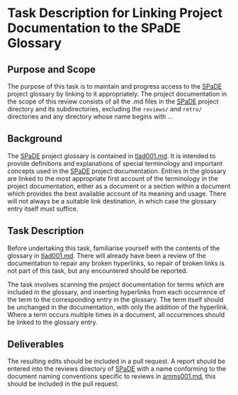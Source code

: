 # Task Description for Linking Project Documentation to the SPaDE Glossary

## Purpose and Scope

The purpose of this task is to maintain and progress access to the [SPaDE](../tlad001.md#spade) project glossary by linking to it appropriately.
The project documentation in the scope of this review consists of all the .md files in the [SPaDE](../tlad001.md#spade) project directory and its subdirectories, excluding the `reviews/` and `retro/` directories and any directory whose name begins with `.`.

## Background

The [SPaDE](../tlad001.md#spade) project glossary is contained in [tlad001.md](../tlad001.md).
It is intended to provide definitions and explanations of special terminology and important concepts used in the [SPaDE](../tlad001.md#spade) project documentation.
Entries in the glossary are linked to the most appropriate first account of the terminology in the project documentation, either as a document or a section within a document which provides the best available account of its meaning and usage.
There will not always be a suitable link destination, in which case the glossary entry itself must suffice.

## Task Description

Before undertaking this task, familiarise yourself with the contents of the glossary in [tlad001.md](../tlad001.md).
There will already have been a review of the documentation to repair any broken hyperlinks, so repair of broken links is not part of this task, but any encountered should be reported.

The task involves scanning the project documentation for terms which are included in the glossary, and inserting hyperlinks from each occurrence of the term to the corresponding entry in the glossary.
The term itself should be unchanged in the documentation, with only the addition of the hyperlink.
Where a term occurs multiple times in a document, all occurrences should be linked to the glossary entry.

## Deliverables

The resulting edits should be included in a pull request.
A report should be entered into the reviews directory of [SPaDE](../tlad001.md#spade) with a name conforming to the document naming conventions specific to reviews in [amms001.md](amms001.md), this should be included in the pull request.
